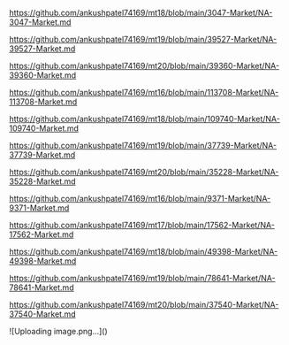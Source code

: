 <p><a href="https://github.com/ankushpatel74169/mt18/blob/main/3047-Market/NA-3047-Market.md">https://github.com/ankushpatel74169/mt18/blob/main/3047-Market/NA-3047-Market.md</a></p><p><a href="https://github.com/ankushpatel74169/mt19/blob/main/39527-Market/NA-39527-Market.md">https://github.com/ankushpatel74169/mt19/blob/main/39527-Market/NA-39527-Market.md</a></p><p><a href="https://github.com/ankushpatel74169/mt20/blob/main/39360-Market/NA-39360-Market.md">https://github.com/ankushpatel74169/mt20/blob/main/39360-Market/NA-39360-Market.md</a></p><p><a href="https://github.com/ankushpatel74169/mt16/blob/main/113708-Market/NA-113708-Market.md">https://github.com/ankushpatel74169/mt16/blob/main/113708-Market/NA-113708-Market.md</a></p><p><a href="https://github.com/ankushpatel74169/mt18/blob/main/109740-Market/NA-109740-Market.md">https://github.com/ankushpatel74169/mt18/blob/main/109740-Market/NA-109740-Market.md</a></p><p><a href="https://github.com/ankushpatel74169/mt19/blob/main/37739-Market/NA-37739-Market.md">https://github.com/ankushpatel74169/mt19/blob/main/37739-Market/NA-37739-Market.md</a></p><p><a href="https://github.com/ankushpatel74169/mt20/blob/main/35228-Market/NA-35228-Market.md">https://github.com/ankushpatel74169/mt20/blob/main/35228-Market/NA-35228-Market.md</a></p><p><a href="https://github.com/ankushpatel74169/mt16/blob/main/9371-Market/NA-9371-Market.md">https://github.com/ankushpatel74169/mt16/blob/main/9371-Market/NA-9371-Market.md</a></p><p><a href="https://github.com/ankushpatel74169/mt17/blob/main/17562-Market/NA-17562-Market.md">https://github.com/ankushpatel74169/mt17/blob/main/17562-Market/NA-17562-Market.md</a></p><p><a href="https://github.com/ankushpatel74169/mt18/blob/main/49398-Market/NA-49398-Market.md">https://github.com/ankushpatel74169/mt18/blob/main/49398-Market/NA-49398-Market.md</a></p><p><a href="https://github.com/ankushpatel74169/mt19/blob/main/78641-Market/NA-78641-Market.md">https://github.com/ankushpatel74169/mt19/blob/main/78641-Market/NA-78641-Market.md</a></p><p><a href="https://github.com/ankushpatel74169/mt20/blob/main/37540-Market/NA-37540-Market.md">https://github.com/ankushpatel74169/mt20/blob/main/37540-Market/NA-37540-Market.md</a></p>
![Uploading image.png…]()
